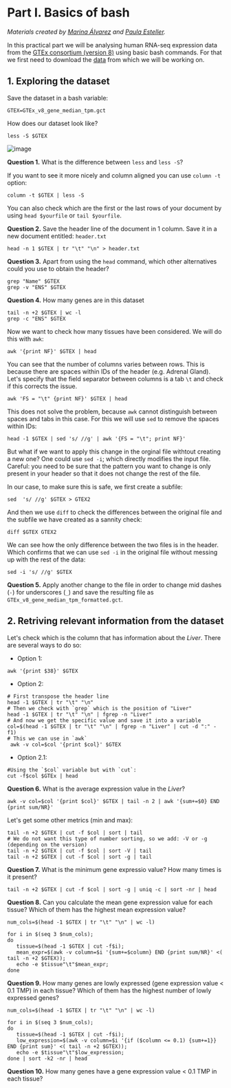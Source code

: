 # Part I. Basics of bash
*Materials created by [Marina Álvarez](https://github.com/maralest) and [Paula Esteller](https://github.com/pesteller).*

In this practical part we will be analysing human RNA-seq expression data from the [GTEx consortium (version 8)](https://gtexportal.org/home/) using basic bash commands. For that we first need to download the [data](https://github.com/pesteller/Intro2Bioinfo_course/blob/main/GTEx_v8_gene_median_tpm.gct) from which we will be working on.

## 1. Exploring the dataset

Save the dataset in a bash variable:
```
GTEX=GTEx_v8_gene_median_tpm.gct
```

How does our dataset look like?
```
less -S $GTEX
```
![image](https://user-images.githubusercontent.com/68989675/178304599-195eb9b0-250f-4ac9-8f5b-5e19a735260c.png)


**Question 1.** What is the difference between `less` and `less -S`?

If you want to see it more nicely and column aligned you can use `column -t` option:
```
column -t $GTEX | less -S
```

You can also check which are the first or the last rows of your document by using `head $yourfile` or `tail $yourfile`.

**Question 2.** Save the header line of the document in 1 column. Save it in a new document entitled: `header.txt`
```
head -n 1 $GTEX | tr "\t" "\n" > header.txt
```
**Question 3.** Apart from using the `head` command, which other alternatives could you use to obtain the header?
```
grep "Name" $GTEX
grep -v "ENS" $GTEX
```

**Question 4.** How many genes are in this dataset
```
tail -n +2 $GTEX | wc -l
grep -c "ENS" $GTEX
```

Now we want to check how many tissues have been considered. We will do this with `awk`:

```
awk '{print NF}' $GTEX | head
```

You can see that the number of columns varies between rows. This is because there are spaces within IDs of the header (e.g. Adrenal Gland). Let's specify that the field separator between columns is a tab `\t` and check if this corrects the issue.
```
awk 'FS = "\t" {print NF}' $GTEX | head
```
This does not solve the problem, because `awk` cannot distinguish between spaces and tabs in this case.
For this we will use `sed` to remove the spaces within IDs:
``` 
head -1 $GTEX | sed 's/ //g' | awk '{FS = "\t"; print NF}'
```

But what if we want to apply this change in the orginal file withtout creating a new one?
One could use `sed -i`; which directly modifies the input file. Careful: you need to be sure that the pattern you want to change is only present in your header so that it does not change the rest of the file.

In our case, to make sure this is safe, we first create a subfile:
```
sed  's/ //g' $GTEX > GTEX2
``` 

And then we use `diff` to check the differences between the original file and the subfile we have created as a sannity check:
```
diff $GTEX GTEX2
```

We can see how the only difference between the two files is in the header. Which confirms that we can use `sed -i` in the original file without messing up with the rest of the data:

```
sed -i 's/ //g' $GTEX
```

**Question 5.** Apply another change to the file in order to change mid dashes (`-`) for underscores (`_`) and save the resulting file as `GTEx_v8_gene_median_tpm_formatted.gct`.

## 2. Retriving relevant information from the dataset

Let's check which is the column that has information about the *Liver*.
There are several ways to do so:
* Option 1:
```
awk '{print $38}' $GTEX
```

* Option 2:
```
# First transpose the header line
head -1 $GTEX | tr "\t" "\n"
# Then we check with `grep` which is the position of "Liver"
head -1 $GTEX | tr "\t" "\n" | fgrep -n "Liver"
# And now we get the specific value and save it into a variable
col=$(head -1 $GTEX | tr "\t" "\n" | fgrep -n "Liver" | cut -d ":" -f1)
# This we can use in `awk`
 awk -v col=$col '{print $col}' $GTEX
```

* Option 2.1:
```
#Using the `$col` variable but with `cut`:
cut -f$col $GTEx | head
```

**Question 6.** What is the average expression value in the *Liver*?
```
awk -v col=$col '{print $col}' $GTEX | tail -n 2 | awk '{sum+=$0} END {print sum/NR}'
```

Let's get some other metrics (min and max):
```
tail -n +2 $GTEX | cut -f $col | sort | tail
# We do not want this type of number sorting, so we add: -V or -g (depending on the version)
tail -n +2 $GTEX | cut -f $col | sort -V | tail
tail -n +2 $GTEX | cut -f $col | sort -g | tail
```

**Question 7.** What is the minimum gene expressio value? How many times is it present?
```
tail -n +2 $GTEX | cut -f $col | sort -g | uniq -c | sort -nr | head
```

**Question 8.** Can you calculate the mean gene expression value for each tissue? Which of them has the highest mean expression value?
```
num_cols=$(head -1 $GTEX | tr "\t" "\n" | wc -l)

for i in $(seq 3 $num_cols);
do
   tissue=$(head -1 $GTEX | cut -f$i); 
   mean_expr=$(awk -v column=$i '{sum+=$column} END {print sum/NR}' <( tail -n +2 $GTEX)); 
   echo -e $tissue"\t"$mean_expr; 
done
```

**Question 9.** How many genes are lowly expressed (gene expression value < 0.1 TMP) in each tissue? Which of them has the highest number of lowly expressed genes?
```
num_cols=$(head -1 $GTEX | tr "\t" "\n" | wc -l)

for i in $(seq 3 $num_cols);
do
   tissue=$(head -1 $GTEX | cut -f$i); 
   low_expression=$(awk -v column=$i '{if ($column <= 0.1) {sum+=1}} END {print sum}' <( tail -n +2 $GTEX)); 
   echo -e $tissue"\t"$low_expression; 
done | sort -k2 -nr | head
```

**Question 10.** How many genes have a gene expression value < 0.1 TMP in each tissue? 


